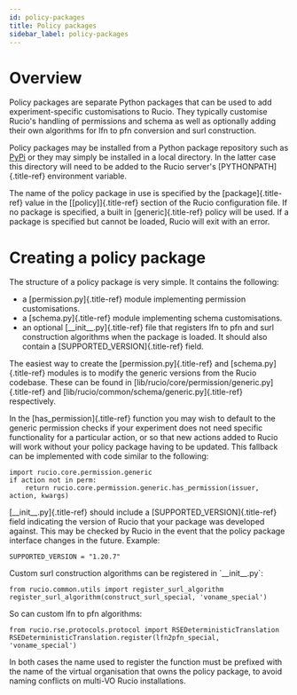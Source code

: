 ```yaml
---
id: policy-packages
title: Policy packages
sidebar_label: policy-packages
---
```


Overview
========

Policy packages are separate Python packages that can be used to add
experiment-specific customisations to Rucio. They typically customise
Rucio\'s handling of permissions and schema as well as optionally adding
their own algorithms for lfn to pfn conversion and surl construction.

Policy packages may be installed from a Python package repository such
as [PyPi](https://pypi.python.org/) or they may simply be installed in a
local directory. In the latter case this directory will need to be added
to the Rucio server\'s [PYTHONPATH]{.title-ref} environment variable.

The name of the policy package in use is specified by the
[package]{.title-ref} value in the [\[policy\]]{.title-ref} section of
the Rucio configuration file. If no package is specified, a built in
[generic]{.title-ref} policy will be used. If a package is specified but
cannot be loaded, Rucio will exit with an error.

Creating a policy package
=========================

The structure of a policy package is very simple. It contains the
following:

-   a [permission.py]{.title-ref} module implementing permission
    customisations.
-   a [schema.py]{.title-ref} module implementing schema customisations.
-   an optional [\_\_init\_\_.py]{.title-ref} file that registers lfn to
    pfn and surl construction algorithms when the package is loaded. It
    should also contain a [SUPPORTED_VERSION]{.title-ref} field.

The easiest way to create the [permission.py]{.title-ref} and
[schema.py]{.title-ref} modules is to modify the generic versions from
the Rucio codebase. These can be found in
[lib/rucio/core/permission/generic.py]{.title-ref} and
[lib/rucio/common/schema/generic.py]{.title-ref} respectively.

In the [has_permission]{.title-ref} function you may wish to default to
the generic permission checks if your experiment does not need specific
functionality for a particular action, or so that new actions added to
Rucio will work without your policy package having to be updated. This
fallback can be implemented with code similar to the following:

    import rucio.core.permission.generic
    if action not in perm:
        return rucio.core.permission.generic.has_permission(issuer, action, kwargs)

[\_\_init\_\_.py]{.title-ref} should include a
[SUPPORTED_VERSION]{.title-ref} field indicating the version of Rucio
that your package was developed against. This may be checked by Rucio in
the event that the policy package interface changes in the future.
Example:

    SUPPORTED_VERSION = "1.20.7"

Custom surl construction algorithms can be registered in
\`\_\_init\_\_.py\`:

    from rucio.common.utils import register_surl_algorithm
    register_surl_algorithm(construct_surl_special, 'voname_special')

So can custom lfn to pfn algorithms:

    from rucio.rse.protocols.protocol import RSEDeterministicTranslation
    RSEDeterministicTranslation.register(lfn2pfn_special, 'voname_special')

In both cases the name used to register the function must be prefixed
with the name of the virtual organisation that owns the policy package,
to avoid naming conflicts on multi-VO Rucio installations.

